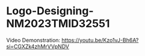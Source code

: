 # Logo-Designing-NM2023TMID32551
Video Demonstration: https://youtu.be/Kzo1vJ-Bh6A?si=CGXZk4zhMrVVpNDV
